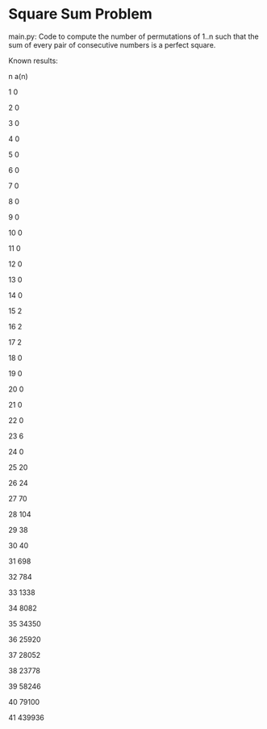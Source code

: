 # Square Sum Problem

main.py: Code to compute the number of permutations of 1..n such that the sum of every pair of consecutive numbers is a perfect square.

Known results:

  n   a(n)
  
  1	  0
  
  2	  0
  
  3	  0
  
  4	  0
  
  5	  0
  
  6	  0
  
  7	  0
  
  8   0
  
  9	  0
  
  10	0
  
  11	0
  
  12	0
  
  13	0
  
  14	0
  
  15	2
  
  16	2
  
  17	2
  
  18	0
  
  19	0
  
  20	0
  
  21	0
  
  22	0
  
  23	6
  
  24	0
  
  25	20
  
  26	24
  
  27	70
  
  28	104
  
  29	38
  
  30	40
  
  31	698
  
  32	784
  
  33	1338
  
  34	8082
  
  35	34350
  
  36	25920
  
  37	28052
  
  38	23778
  
  39	58246
  
  40	79100
  
  41	439936
